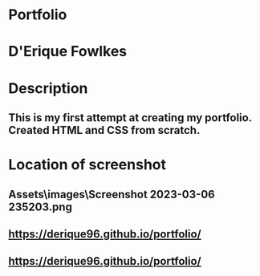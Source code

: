 # Portfolio

# D'Erique Fowlkes

# Description

## This is my first attempt at creating my portfolio. Created HTML and CSS from scratch.

# Location of screenshot

## Assets\images\Screenshot 2023-03-06 235203.png

## https://derique96.github.io/portfolio/

## https://derique96.github.io/portfolio/
